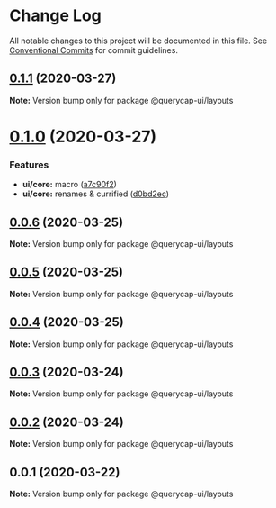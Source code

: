 # Change Log

All notable changes to this project will be documented in this file.
See [Conventional Commits](https://conventionalcommits.org) for commit guidelines.

## [0.1.1](https://github.com/querycap/webappkit/compare/@querycap-ui/layouts@0.1.0...@querycap-ui/layouts@0.1.1) (2020-03-27)

**Note:** Version bump only for package @querycap-ui/layouts





# [0.1.0](https://github.com/querycap/webappkit/compare/@querycap-ui/layouts@0.0.6...@querycap-ui/layouts@0.1.0) (2020-03-27)


### Features

* **ui/core:** macro ([a7c90f2](https://github.com/querycap/webappkit/commit/a7c90f266d6338b77ec1a803c75a391bf051017c))
* **ui/core:** renames & currified ([d0bd2ec](https://github.com/querycap/webappkit/commit/d0bd2ec91a2f8ba0a9701c28238fb72fb10430e1))





## [0.0.6](https://github.com/querycap/webappkit/compare/@querycap-ui/layouts@0.0.5...@querycap-ui/layouts@0.0.6) (2020-03-25)

**Note:** Version bump only for package @querycap-ui/layouts





## [0.0.5](https://github.com/querycap/webappkit/compare/@querycap-ui/layouts@0.0.4...@querycap-ui/layouts@0.0.5) (2020-03-25)

**Note:** Version bump only for package @querycap-ui/layouts





## [0.0.4](https://github.com/querycap/webappkit/compare/@querycap-ui/layouts@0.0.3...@querycap-ui/layouts@0.0.4) (2020-03-25)

**Note:** Version bump only for package @querycap-ui/layouts





## [0.0.3](https://github.com/querycap/webappkit/compare/@querycap-ui/layouts@0.0.2...@querycap-ui/layouts@0.0.3) (2020-03-24)

**Note:** Version bump only for package @querycap-ui/layouts





## [0.0.2](https://github.com/querycap/webappkit/compare/@querycap-ui/layouts@0.0.1...@querycap-ui/layouts@0.0.2) (2020-03-24)

**Note:** Version bump only for package @querycap-ui/layouts





## 0.0.1 (2020-03-22)

**Note:** Version bump only for package @querycap-ui/layouts
